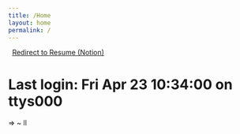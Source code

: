 ```yaml
---
title: /Home
layout: home
permalink: /
---
```


&nbsp;
[Redirect to Resume (Notion)](https://ml0000.notion.site/Miguel-ddf8fa237271407fb89eefad95bdfe3e)
&nbsp;
# Last login: Fri Apr 23 10:34:00 on ttys000
⇒  ~ ll


